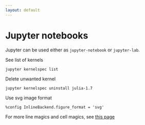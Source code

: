```yaml
---
layout: default
---
```


# Jupyter notebooks

Jupyter can be used either as `jupyter-notebook` or `jupyter-lab`.

See list of kernels

```shell
jupyter kernelspec list
```

Delete unwanted kernel

```shell
jupyter kernelspec uninstall julia-1.7
```

Use svg image format

```text
%config InlineBackend.figure_format = 'svg'
```

For more line magics and cell magics, see [this page](https://ipython.readthedocs.io/en/stable/interactive/magics.html)
